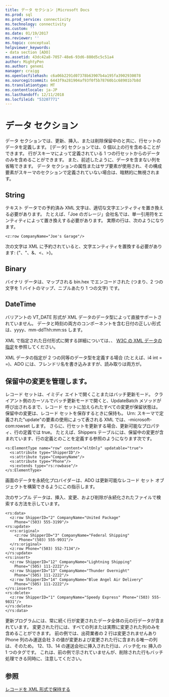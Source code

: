 ```yaml
---
title: データ セクション |Microsoft Docs
ms.prod: sql
ms.prod_service: connectivity
ms.technology: connectivity
ms.custom: ''
ms.date: 01/19/2017
ms.reviewer: ''
ms.topic: conceptual
helpviewer_keywords:
- data section [ADO]
ms.assetid: 43dc42a8-7057-48e6-93d6-880d5c5c51a4
author: MightyPen
ms.author: genemi
manager: craigg
ms.openlocfilehash: c6a06b2291d07378b63907b4a195fa3902930078
ms.sourcegitcommit: 6443f9a281904af93f0f5b78760b1c68901b7b8d
ms.translationtype: MT
ms.contentlocale: ja-JP
ms.lasthandoff: 12/11/2018
ms.locfileid: "53207771"
---
```

# <a name="data-section"></a>データ セクション
データ セクションでは、更新、挿入、または削除保留中のと共に、行セットのデータを定義します。 [データ] セクションでは、0 個以上の行を含めることができます。 行がスキーマによって定義されている 1 つの行セットからのデータのみを含めることができます。 また、前述したように、データを含まない列を省略できます。 データ セクションの属性またはサブ要素が使用され、その構成要素がスキーマのセクションで定義されていない場合は、暗黙的に無視されます。  
  
## <a name="string"></a>String  
 テキスト データでの予約済み XML 文字は、適切な文字エンティティを置き換える必要があります。 たとえば、「Joe のガレージ」会社名では、単一引用符をエンティティによって置き換えする必要があります。 実際の行は、次のようになります。  
  
```  
<z:row CompanyName="Joe's Garage"/>  
```  
  
 次の文字は XML に予約されていると、文字エンティティを置換する必要があります: {"、"、&、\<、>}。  
  
## <a name="binary"></a>Binary  
 バイナリ データは、マップされる bin.hex でエンコードされた (つまり、2 つの文字を 1 バイトのマップ、ニブルあたり 1 つの文字) です。  
  
## <a name="datetime"></a>DateTime  
 バリアントの VT_DATE 形式が XML データのデータ型によって直接サポートされていません。 データと時刻の両方のコンポーネントを含む日付の正しい形式は、yyyy、mm-ddThh:mm:ss します。  
  
 XML で指定された日付形式に関する詳細については、、 [W3C の XML データの指定](https://go.microsoft.com/fwlink/?LinkId=5692)を参照してください。  
  
 XML データの指定が 2 つの同等のデータ型を定義する場合 (たとえば、i4 int = =)、ADO には、フレンドリ名を書き込みますが、読み取りは両方が。  
  
## <a name="managing-pending-changes"></a>保留中の変更を管理します。  
 レコード セットは、イミディ エイトで開くことまたはバッチ更新モード。 クライアント側のカーソルでバッチ更新モードで開くと、UpdateBatch メソッドが呼び出されるまで、レコード セットに加えられたすべての変更が保留状態は。 保留中の変更は、レコード セットを保存するときに保持も。 Urn: スキーマで定義された"update"の要素の使用によって表される XML では、-microsoft-com:rowset します。 さらに、行セットを更新する場合、更新可能なプロパティ、行の定義では true。 たとえば、Shippers テーブルには、保留中の変更が含まれています、行の定義とのことを定義する参照のようになります次です。  
  
```  
<s:ElementType name="row" content="eltOnly" updatable="true">  
  <s:attribute type="ShipperID"/>  
  <s:attribute type="CompanyName"/>  
  <s:attribute type="Phone"/>  
  <s:extends type="rs:rowbase"/>  
</s:ElementType>  
```  
  
 画面のデータを永続化プロバイダーは、ADO は更新可能なレコード セット オブジェクトを構築できるようにこの指示します。  
  
 次のサンプル データは、挿入、変更、および削除が永続化されたファイルで検索する方法を示しています。  
  
```  
<rs:data>  
  <z:row ShipperID="2" CompanyName="United Package"   
    Phone="(503) 555-3199"/>  
<rs:update>  
  <rs:original>  
    <z:row ShipperID="3" CompanyName="Federal Shipping"   
      Phone="(503) 555-9931"/>  
  </rs:original>  
  <z:row Phone="(503) 552-7134"/>  
</rs:update>  
<rs:insert>  
  <z:row ShipperID="12" CompanyName="Lightning Shipping"   
    Phone="(505) 111-2222"/>  
  <z:row ShipperID="13" CompanyName="Thunder Overnight"   
    Phone="(505) 111-2222"/>  
  <z:row ShipperID="14" CompanyName="Blue Angel Air Delivery"   
    Phone="(505) 111-2222"/>  
</rs:insert>  
<rs:delete>  
  <z:row ShipperID="1" CompanyName="Speedy Express" Phone="(503) 555-9831"/>  
</rs:delete>  
</rs:data>  
```  
  
 更新プログラムには、常に続く行が変更されたデータ全体の元の行データが含まれています。 変更された行には、すべての列または実際に変更された列のみを含めることができます。 前の例では、出荷業者の 2 行は変更されませんあり Phone 列のみ運送会社 3 の値が変更および変更された行に含まれる唯一の列は、そのため。 12、13、14 の運送会社に挿入された行は、バッチ化 rs: 挿入の 1 つのタグです。 これは、前の例で示されていませんが、削除された行もバッチ処理できる同時に、注意してください。  
  
## <a name="see-also"></a>参照  
 [レコードを XML 形式で保持する](../../../ado/guide/data/persisting-records-in-xml-format.md)
